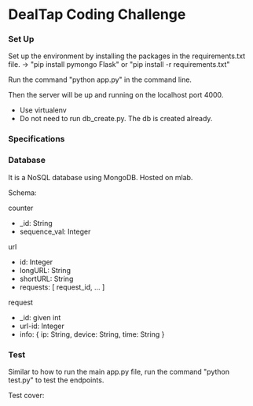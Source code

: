 # DealTap Coding Challenge

### Set Up

Set up the environment by installing the packages in the requirements.txt file.
-> "pip install pymongo Flask" or "pip install -r requirements.txt"

Run the command "python app.py" in the command line. 

Then the server will be up and running on the localhost port 4000. 

   * Use virtualenv
   * Do not need to run db_create.py. The db is created already. 


### Specifications


### Database

It is a NoSQL database using MongoDB. Hosted on mlab.

Schema:

counter
- _id: String
- sequence_val: Integer

url
- id: Integer
- longURL: String
- shortURL: String
- requests: [
	request_id, 
	...
]

request
- _id: given int
- url-id: Integer
- info: {
	ip: String,
	device: String,
	time: String
}


### Test

Similar to how to run the main app.py file, run the command "python test.py" to test the endpoints.

Test cover:



